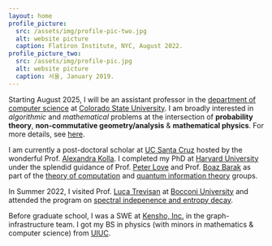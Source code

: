 ```yaml
---
layout: home
profile_picture:
  src: /assets/img/profile-pic-two.jpg
  alt: website picture
  caption: Flatiron Institute, NYC, August 2022.
profile_picture_two:
  src: /assets/img/profile-pic.jpg
  alt: website picture
  caption: 서울, January 2019.
---
```


Starting August 2025, I will be an assistant professor in the <a href="https://compsci.colostate.edu/">department of computer science</a> at <a href="https://www.colostate.edu/">Colorado State University</a>. I am broadly interested in _algorithmic_ and _mathematical_ problems at the intersection of **probability theory**, **non-commutative geometry/analysis** & **mathematical physics**. For more details, see <a href="https://juspreetsandhu.me/publications">here</a>.

I am currently a post-doctoral scholar at <a href="https://tcs.soe.ucsc.edu/trg">UC Santa Cruz</a> hosted by the wonderful Prof. <a href="https://people.ucsc.edu/~akolla/">Alexandra Kolla</a>. I completed my PhD at <a href="https://www.google.com/url?q=https%3A%2F%2Fwww.seas.harvard.edu%2Fcomputer-science&sa=D&sntz=1&usg=AFQjCNGjg26QHPZ0TDV_KVdv3VHJ0ZsKYg">Harvard University</a> under the splendid guidance of Prof. <a href="https://www.google.com/url?q=https%3A%2F%2Fsites.google.com%2Fview%2Ftuftsqi&sa=D&sntz=1&usg=AFQjCNHcsMTHG5jtH46FfNZ8OHvDqzM97w">Peter Love</a> and Prof. <a href="https://www.boazbarak.org/">Boaz Barak</a> as part of the <a href="https://toc.seas.harvard.edu/people/juspreet-sandhu">theory of computation</a> and <a href="">quantum information theory</a> groups. 
 
In Summer 2022, I visited Prof. <a href="https://lucatrevisan.github.io/">Luca Trevisan</a> at <a href="https://www.unibocconi.eu/wps/wcm/connect/Bocconi/SitoPubblico_EN/Navigation+Tree/Home/faculty+and+research/departments/Decision+Sciences/">Bocconi University</a> and attended the program on <a href="https://sites.cs.ucsb.edu/~vigoda/School/">spectral indepenence and entropy decay</a>.

Before graduate school, I was a SWE at <a href="https://www.google.com/url?q=https%3A%2F%2Fwww.kensho.com%2F&sa=D&sntz=1&usg=AFQjCNFFNoPaarKyKr6fU23OmUQpKrbyxQ">Kensho, Inc.</a> in the graph-infrastructure team. I got my BS in physics (with minors in mathematics & computer science) from <a href="https://www.google.com/url?q=https%3A%2F%2Fphysics.illinois.edu%2F&sa=D&sntz=1&usg=AFQjCNHRHJYVorx2ldFR6JEe1PHQjmt3oA">UIUC</a>.
